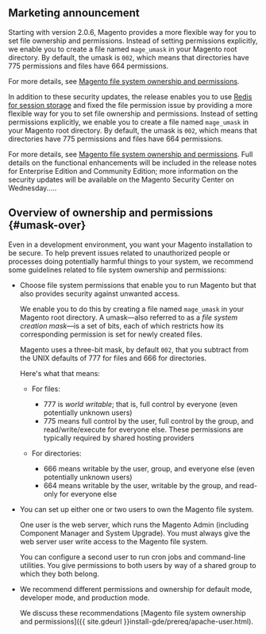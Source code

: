 <div markdown="1">

## Marketing announcement
Starting with version 2.0.6, Magento provides a more flexible way for you to set file ownership and permissions. Instead of setting permissions explicitly, we enable you to create a file named `mage_umask` in your Magento root directory. By default, the umask is `002`, which means that directories have 775 permissions and files have 664 permissions.

For more details, see <a href="http://devdocs.magento.com/prereq/apache-user.html">Magento file system ownership and permissions</a>.



In addition to these security updates, the release enables you to use <a href="http://devdocs.magento.com/guides/v2.0/config-guide/redis/config-redis.html">Redis for session storage</a> and fixed the file permission issue by providing a more flexible way for you to set file ownership and permissions. Instead of setting permissions explicitly, we enable you to create a file named `mage_umask` in your Magento root directory. By default, the umask is `002`, which means that directories have 775 permissions and files have 664 permissions.

For more details, see <a href="http://devdocs.magento.com/prereq/apache-user.html">Magento file system ownership and permissions</a>.
Full details on the functional enhancements will be included in the release notes for Enterprise Edition and Community Edition; more information on the security updates will be available on the Magento Security Center on Wednesday.....


## Overview of ownership and permissions {#umask-over}
Even in a development environment, you want your Magento installation to be secure. To help prevent issues related to unauthorized people or processes doing potentially harmful things to your system, we recommend some guidelines related to file system ownership and permissions:

*	Choose file system permissions that enable you to run Magento but that also provides security against unwanted access.

	We enable you to do this by creating a file named `mage_umask` in your Magento root directory. A umask&mdash;also referred to as a *file system creation mask*&mdash;is a set of bits, each of which restricts how its corresponding permission is set for newly created files.

	Magento uses a three-bit mask, by default `002`, that you subtract from the UNIX defaults of 777 for files and 666 for directories.

	Here's what that means:

	*	For files:

		*	777 is *world writable*; that is, full control by everyone (even potentially unknown users)
		*	775 means full control by the user, full control by the group, and read/write/execute for everyone else. These permissions are typically required by shared hosting providers

	*	For directories:

		*	666 means writable by the user, group, and everyone else (even potentially unknown users)
		*	664 means writable by the user, writable by the group, and read-only for everyone else

*	You can set up either one or two users to own the Magento file system. 

	One user is the web server, which runs the Magento Admin (including Component Manager and System Upgrade). You must always give the web server user write access to the Magento file system. 

	You can configure a second user to run cron jobs and command-line utilities. You give permissions to both users by way of a shared group to which they both belong.

*	We recommend different permissions and ownership for default mode, developer mode, and production mode.

	We discuss these recommendations [Magento file system ownership and permissions]({{ site.gdeurl }}install-gde/prereq/apache-user.html).
